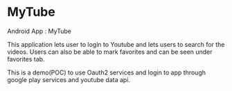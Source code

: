 # MyTube


Android App : MyTube


This application lets user to login to Youtube and lets users to search for the videos. 
Users can also be able to mark favorites and can be seen under favorites tab.

This is a demo(POC) to use Oauth2 services and login to app through google play services and youtube data api.
